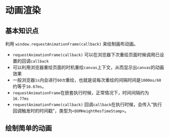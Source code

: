 # 动画渲染

## 基本知识点

利用 `window.requestAnimationFrame(callback)` 来绘制画布动画。

- `requestAnimationFrame(callback)` 可以在浏览器下次重绘页面时候调用已设置的回调`callback`
- 可以利用浏览器重绘页面的时机重绘`canvas`上下文，从而显示出`canvas`的动画效果
- 一般浏览器`1s`内会进行`60次`重绘，也就是说每次重绘的间隔时间是`1000ms/60`约等于`16.67ms`。
- `requestAnimationFrame`在嵌套执行时候，正常情况下，时间间隔约为 `16.77ms`
- `requestAnimationFrame(callback)` 回调`callback`在执行时候，会传入“执行回调触发时的时间戳”，类型为`<DOMHeightResTimeStamp>`。


## 绘制简单的动画



